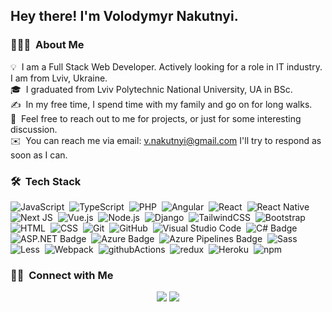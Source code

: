 <h2>Hey there! I'm Volodymyr Nakutnyi.</h2>

### 👨🏻‍💻 &nbsp;About Me

💡 &nbsp;I am a Full Stack Web Developer. Actively looking for a role in IT industry. I am from Lviv, Ukraine.\
🎓 &nbsp;I graduated from Lviv Polytechnic National University, UA in BSc.\
✍️ &nbsp;In my free time, I spend time with my family and go on for long walks.\
💬 &nbsp;Feel free to reach out to me for projects, or just for some interesting discussion.\
✉️ &nbsp;You can reach me via email: v.nakutnyi@gmail.com I'll try to respond as soon as I can.

### 🛠 &nbsp;Tech Stack

![JavaScript](https://img.shields.io/badge/-JavaScript-05122A?style=flat&logo=javascript)&nbsp;
![TypeScript](https://img.shields.io/badge/typescript-%23007ACC.svg?style=flat&logo=typescript&logoColor=white)&nbsp;
![PHP](https://img.shields.io/badge/php-%23777BB4.svg?style=flat&logo=php&logoColor=white)&nbsp;
![Angular](https://img.shields.io/badge/angular-%23DD0031.svg?style=flat&logo=angular&logoColor=white)&nbsp;
![React](https://img.shields.io/badge/-React-05122A?style=flat&logo=react)&nbsp;
![React Native](https://img.shields.io/badge/react_native-%2320232a.svg?style=flat&logo=react&logoColor=%2361DAFB)&nbsp;
![Next JS](https://img.shields.io/badge/Next-black?style=flat&logo=next.js&logoColor=white)&nbsp;
![Vue.js](https://img.shields.io/badge/vuejs-%2335495e.svg?style=flat&logo=vuedotjs&logoColor=%234FC08D)&nbsp;
![Node.js](https://img.shields.io/badge/-Node.js-05122A?style=flat&logo=node.js)&nbsp;
![Django](https://img.shields.io/badge/-Django-05122A?style=flat&logo=django&logoColor=092E20)&nbsp;
	![TailwindCSS](https://img.shields.io/badge/tailwindcss-%2338B2AC.svg?style=flat&logo=tailwind-css&logoColor=white)&nbsp;
![Bootstrap](https://img.shields.io/badge/-Bootstrap-05122A?style=flat&logo=bootstrap&logoColor=563D7C)\
![HTML](https://img.shields.io/badge/-HTML-05122A?style=flat&logo=HTML5)&nbsp;
![CSS](https://img.shields.io/badge/-CSS-05122A?style=flat&logo=CSS3&logoColor=1572B6)&nbsp;
![Git](https://img.shields.io/badge/-Git-05122A?style=flat&logo=git)&nbsp;
![GitHub](https://img.shields.io/badge/-GitHub-05122A?style=flat&logo=github)&nbsp;
![Visual Studio Code](https://img.shields.io/badge/-Visual%20Studio%20Code-05122A?style=flat&logo=visual-studio-code&logoColor=007ACC)&nbsp;
![C# Badge](https://img.shields.io/badge/-Visual%20Studio-239120?style=flat&logo=C-Sharp&logoColor=white)&nbsp;
![ASP.NET Badge](https://img.shields.io/badge/-ASP.NET-5C2D91?style=flat&logo=.net&logoColor=white)&nbsp;
![Azure Badge](https://img.shields.io/badge/-Microsoft%20Azure-0089D6?style=flat&logo=Microsoft-Azure&logoColor=white)&nbsp;
![Azure Pipelines Badge](https://img.shields.io/badge/-Azure%20Pipelines-2560E0?style=flat&logo=Azure-Pipelines&logoColor=white)&nbsp;
![Sass](http://img.shields.io/badge/-Sass-cc6699?style=flat-square&logo=sass&logoColor=white)&nbsp;
![Less](http://img.shields.io/badge/-Less-254c7d?style=flat-square&logo=less&logoColor=white)&nbsp;
![Webpack](https://img.shields.io/badge/-Webpack-8DD6F9?style=flat-square&logo=webpack&logoColor=white)&nbsp;
![githubActions](https://img.shields.io/badge/-Github_Actions-2088FF?style=flat-square&logo=github-actions&logoColor=white)&nbsp;
![redux](https://img.shields.io/badge/-Redux-764ABC?style=flat-square&logo=redux&logoColor=white)&nbsp;
![Heroku](https://img.shields.io/badge/-Heroku-430098?style=flat-square&logo=heroku&logoColor=white)&nbsp;
![npm](https://img.shields.io/badge/-NPM-CB3837?style=flat-square&logo=npm&logoColor=white)&nbsp;

### 🤝🏻 &nbsp;Connect with Me

<p align="center">
<a href="mailto:v.nakutnyi@gmail.com"><img src="https://img.shields.io/badge/Gmail-D14836?style=for-the-badge&logo=gmail&logoColor=white"/></a>
<a href="https://www.linkedin.com/in/volodymyr-nakutnyi-184749112/"><img src="https://img.shields.io/badge/LinkedIn-0077B5?style=for-the-badge&logo=linkedin&logoColor=white"/></a>
</p>
